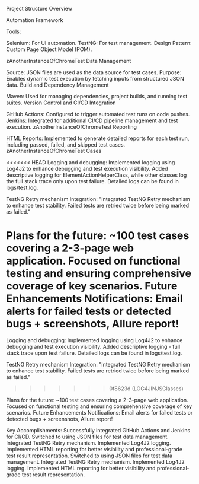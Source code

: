 Project Structure Overview

Automation Framework

Tools:

Selenium: For UI automation.
TestNG: For test management.
Design Pattern: Custom Page Object Model (POM).

zAnotherInstanceOfChromeTest Data Management

Source: JSON files are used as the data source for test cases.
Purpose: Enables dynamic test execution by fetching inputs from structured JSON data.
Build and Dependency Management

Maven: Used for managing dependencies, project builds, and running test suites.
Version Control and CI/CD Integration

GitHub Actions: Configured to trigger automated test runs on code pushes.
Jenkins: Integrated for additional CI/CD pipeline management and test execution.
zAnotherInstanceOfChromeTest Reporting

HTML Reports: Implemented to generate detailed reports for each test run, including passed, failed, and skipped test cases.
zAnotherInstanceOfChromeTest Cases

<<<<<<< HEAD
Logging and debugging: Implemented logging using Log4J2 to enhance debugging and test execution visibility. Added descriptive logging for ElementActionHelperClass, while other classes log the full stack trace only upon test failure. Detailed logs can be found in logs/test.log.

TestNG Retry mechanism Integration: "Integrated TestNG Retry mechanism to enhance test stability. Failed tests are retried twice before being marked as failed."

Plans for the future: 
~100 test cases covering a 2-3-page web application.
Focused on functional testing and ensuring comprehensive coverage of key scenarios.
Future Enhancements
Notifications: Email alerts for failed tests or detected bugs + screenshots, Allure report!
=======
Logging and debugging: Implemented logging using Log4J2 to enhance debugging and test execution visibility. Added descriptive logging - full stack trace upon test failure. Detailed logs can be found in logs/test.log.

TestNG Retry mechanism Integration: "Integrated TestNG Retry mechanism to enhance test stability. Failed tests are retried twice before being marked as failed."
>>>>>>> 0f8623d (LOG4JINJSClasses)

Plans for the future: ~100 test cases covering a 2-3-page web application. Focused on functional testing and ensuring comprehensive coverage of key scenarios. Future Enhancements Notifications: Email alerts for failed tests or detected bugs + screenshots, Allure report!

Key Accomplishments: Successfully integrated GitHub Actions and Jenkins for CI/CD. Switched to using JSON files for test data management. Integrated TestNG Retry mechanism. Implemented Log4J2 logging. Implemented HTML reporting for better visibility and professional-grade test result representation.
Switched to using JSON files for test data management.
Integrated TestNG Retry mechanism.
Implemented Log4J2 logging.
Implemented HTML reporting for better visibility and professional-grade test result representation.
